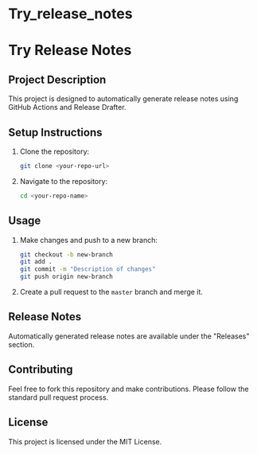 # Try_release_notes
# Try Release Notes

## Project Description
This project is designed to automatically generate release notes using GitHub Actions and Release Drafter.

## Setup Instructions
1. Clone the repository:
    ```sh
    git clone <your-repo-url>
    ```
2. Navigate to the repository:
    ```sh
    cd <your-repo-name>
    ```

## Usage
1. Make changes and push to a new branch:
    ```sh
    git checkout -b new-branch
    git add .
    git commit -m "Description of changes"
    git push origin new-branch
    ```
2. Create a pull request to the `master` branch and merge it.

## Release Notes
Automatically generated release notes are available under the "Releases" section.

## Contributing
Feel free to fork this repository and make contributions. Please follow the standard pull request process.

## License
This project is licensed under the MIT License.
